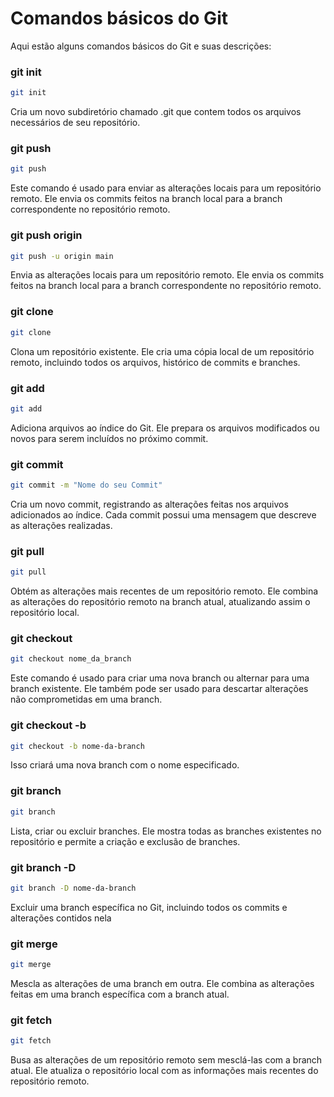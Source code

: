 # Comandos básicos do Git

Aqui estão alguns comandos básicos do Git e suas descrições:

### git init

```bash
git init
```
Cria um novo subdiretório chamado .git que contem todos os arquivos necessários de seu repositório.

### git push
```bash
git push
```
Este comando é usado para enviar as alterações locais para um repositório remoto. Ele envia os commits feitos na branch local para a branch correspondente no repositório remoto.

### git push origin <nome-da-branch>

```bash
git push -u origin main
```
Envia as alterações locais para um repositório remoto. Ele envia os commits feitos na branch local para a branch correspondente no repositório remoto.

### git clone

```bash
git clone
```
Clona um repositório existente. Ele cria uma cópia local de um repositório remoto, incluindo todos os arquivos, histórico de commits e branches.

### git add

```bash
git add
```

Adiciona arquivos ao índice do Git. Ele prepara os arquivos modificados ou novos para serem incluídos no próximo commit.

### git commit

```bash
git commit -m "Nome do seu Commit"
```
Cria um novo commit, registrando as alterações feitas nos arquivos adicionados ao índice. Cada commit possui uma mensagem que descreve as alterações realizadas.

### git pull

```bash
git pull
```
Obtém as alterações mais recentes de um repositório remoto. Ele combina as alterações do repositório remoto na branch atual, atualizando assim o repositório local.

### git checkout <nome-da-branch>

```bash
git checkout nome_da_branch
```
Este comando é usado para criar uma nova branch ou alternar para uma branch existente. Ele também pode ser usado para descartar alterações não comprometidas em uma branch.

### git checkout -b <nome-da-branch>

```bash
git checkout -b nome-da-branch
```
Isso criará uma nova branch com o nome especificado.

### git branch

```bash
git branch 
```
Lista, criar ou excluir branches. Ele mostra todas as branches existentes no repositório e permite a criação e exclusão de branches.

### git branch -D <nome-da-branch>

```bash
git branch -D nome-da-branch
```
Excluir uma branch específica no Git, incluindo todos os commits e alterações contidos nela

### git merge

```bash
git merge 
```
Mescla as alterações de uma branch em outra. Ele combina as alterações feitas em uma branch específica com a branch atual.

### git fetch

```bash
git fetch 
```
Busa as alterações de um repositório remoto sem mesclá-las com a branch atual. Ele atualiza o repositório local com as informações mais recentes do repositório remoto.












